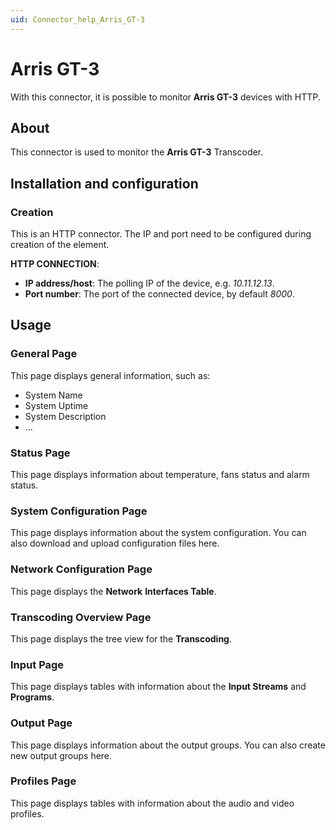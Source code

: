 ```yaml
---
uid: Connector_help_Arris_GT-3
---
```


# Arris GT-3

With this connector, it is possible to monitor **Arris GT-3** devices with HTTP.

## About

This connector is used to monitor the **Arris GT-3** Transcoder.

## Installation and configuration

### Creation

This is an HTTP connector. The IP and port need to be configured during creation of the element.

**HTTP CONNECTION**:

- **IP address/host**: The polling IP of the device, e.g. *10.11.12.13*.
- **Port number**: The port of the connected device, by default *8000*.

## Usage

### General Page

This page displays general information, such as:

- System Name
- System Uptime
- System Description
- ...

### Status Page

This page displays information about temperature, fans status and alarm status.

### System Configuration Page

This page displays information about the system configuration. You can also download and upload configuration files here.

### Network Configuration Page

This page displays the **Network** **Interfaces Table**.

### Transcoding Overview Page

This page displays the tree view for the **Transcoding**.

### Input Page

This page displays tables with information about the **Input Streams** and **Programs**.

### Output Page

This page displays information about the output groups. You can also create new output groups here.

### Profiles Page

This page displays tables with information about the audio and video profiles.
